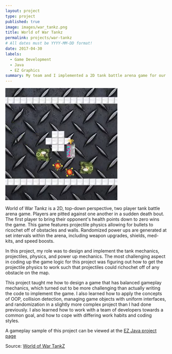 ```yaml
---
layout: project
type: project
published: true
image: images/war_tankz.png
title: World of War Tankz
permalink: projects/war-tankz
# All dates must be YYYY-MM-DD format!
date: 2017-04-30
labels:
  - Game Development
  - Java
  - EZ Graphics
summary: My team and I implemented a 2D tank battle arena game for our ICS 111 final project and won 2nd place.
---
```


<img class="ui medium right floated rounded image" src="../images/war_tankz.png">

World of War Tankz is a 2D, top-down perspective, two player tank battle arena game. Players are pitted against one another in a sudden death bout. The first player to bring their opponent's health points down to zero wins the game. This game features projectile physics allowing for bullets to ricochet off of obstacles and walls. Randomized power ups are generated at set intervals within the arena, including weapon upgrades, shields, med-kits, and speed boosts.

In this project, my role was to design and implement the tank mechanics, projectiles, physics, and power up mechanics. The most challenging aspect in coding up the game logic for this project was figuring out how to get the projectile physics to work such that projectiles could richochet off of any obstacle on the map.

This project taught me how to design a game that has balanced gameplay mechanics, which turned out to be more challenging than actually writing the code to implement the game. I also learned how to apply the concepts of OOP, collision detection, managing game objects with uniform interfaces, and randomization in a slightly more complex project than I had done previously. I also learned how to work with a team of developers towards a common goal, and how to cope with differing work habits and coding styles.

A gameplay sample of this project can be viewed at the <a href="https://github.com/d-k-k/EZ/wiki/Programs-made-by-students-with-EZ">EZ Java project page</a>

Source: <a href="https://github.com/btwooton/WorldOfWarTankZ"><i class="large github icon"></i>World of War TankZ</a>

